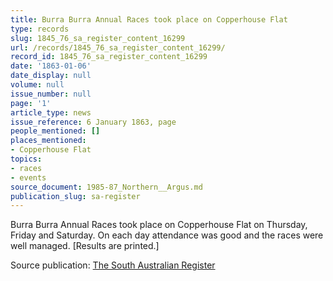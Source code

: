 ```yaml
---
title: Burra Burra Annual Races took place on Copperhouse Flat
type: records
slug: 1845_76_sa_register_content_16299
url: /records/1845_76_sa_register_content_16299/
record_id: 1845_76_sa_register_content_16299
date: '1863-01-06'
date_display: null
volume: null
issue_number: null
page: '1'
article_type: news
issue_reference: 6 January 1863, page
people_mentioned: []
places_mentioned:
- Copperhouse Flat
topics:
- races
- events
source_document: 1985-87_Northern__Argus.md
publication_slug: sa-register
---
```


Burra Burra Annual Races took place on Copperhouse Flat on Thursday, Friday and Saturday.  On each day attendance was good and the races were well managed.  [Results are printed.]


Source publication: [The South Australian Register](/publications/sa-register/)
